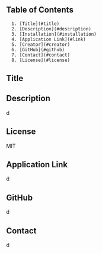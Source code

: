 # 

  ## Table of Contents
      1. [Title](#title)
      2. [Description](#description)
      3. [Installation](#installation)
      4. [Application Link](#link)
      5. [Creator](#creator)
      6. [GitHub](#github)
      7. [Contact](#contact)
      8. [License](#license)

## Title
  

## Description
  d

## License
  MIT 

## Application Link
  d

## GitHub
  d

## Contact
  d